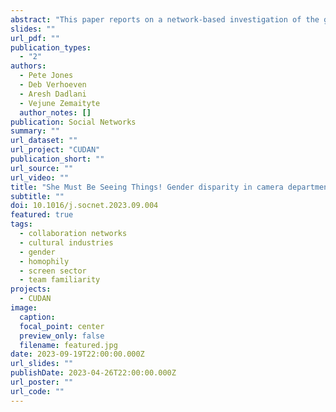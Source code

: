 ```yaml
---
abstract: "This paper reports on a network-based investigation of the gendered nature of work in the screen sector. Using nine years of Australian film and television production data, we explore how the networks of project-based collaboration might explain the disparities in the career trajectories of men and women. Our analysis finds that projects with men as directors tend to reproduce familiar teams to the exclusion of women, while projects led by women in key creative roles tend to make more space for women. Moreover, we find that there is a significant number of men who only work with men (regardless of whether they have worked with them before), but no corresponding group of women who only work with women. Our findings bear on proposed equity interventions, especially government policies designed to encourage women to enter the industry. Ultimately, even accounting for the statistical domination of men in the network, we argue that inequities in the organisation of the screen sector appear to be driven much more by the closed network behaviours of men than they are by the positioning or behaviour of women."
slides: ""
url_pdf: ""
publication_types:
  - "2"
authors:
  - Pete Jones
  - Deb Verhoeven
  - Aresh Dadlani
  - Vejune Zemaityte
  author_notes: []
publication: Social Networks
summary: ""
url_dataset: ""
url_project: "CUDAN"
publication_short: ""
url_source: ""
url_video: ""
title: "She Must Be Seeing Things! Gender disparity in camera department networks"
subtitle: ""
doi: 10.1016/j.socnet.2023.09.004
featured: true
tags:
  - collaboration networks
  - cultural industries
  - gender
  - homophily
  - screen sector
  - team familiarity
projects:
  - CUDAN
image:
  caption: 
  focal_point: center
  preview_only: false
  filename: featured.jpg
date: 2023-09-19T22:00:00.000Z
url_slides: ""
publishDate: 2023-04-26T22:00:00.000Z
url_poster: ""
url_code: ""
---
```

